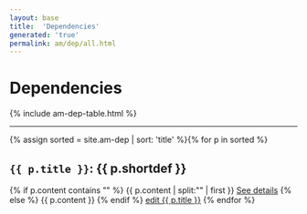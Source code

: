 ```yaml
---
layout: base
title:  'Dependencies'
generated: 'true'
permalink: am/dep/all.html
---
```


# Dependencies

{% include am-dep-table.html %}

----------

{% assign sorted = site.am-dep | sort: 'title' %}{% for p in sorted %}
<a id="al-am-dep/{{ p.title }}" class="al-dest"/>
<h2><code>{{ p.title }}</code>: {{ p.shortdef }}</h2>
{% if p.content contains "<!--details-->" %}    
{{ p.content | split:"<!--details-->" | first }}
<a href="{{ p.title }}" class="al-doc">See details</a>
{% else %}
{{ p.content }}
{% endif %}
<a href="{{ site.git_edit }}/{% if p.collection %}{{ p.relative_path }}{% else %}{{ p.path }}{% endif %}" target="#">edit {{ p.title }}</a>
{% endfor %}
